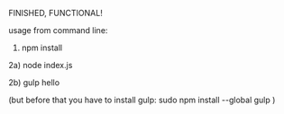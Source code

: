 FINISHED, FUNCTIONAL!

usage from command line:

1) npm install

2a) node index.js

2b) gulp hello

(but before that you have to install gulp: 
    sudo npm install --global gulp
)